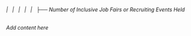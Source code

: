 ###### |   |   |   |   |   ├── Number of Inclusive Job Fairs or Recruiting Events Held

*Add content here*